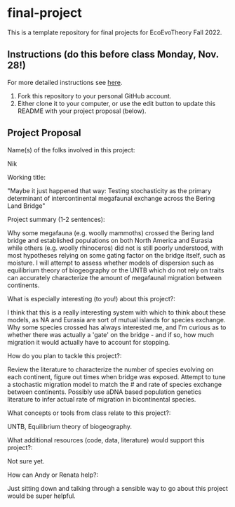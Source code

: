 # final-project

This is a template repository for final projects for EcoEvoTheory Fall 2022.

## Instructions (do this before class Monday, Nov. 28!)

For more detailed instructions see [here](https://github.com/eco-evo-thr-2022/final-project/blob/main/how_to_fork.md).

1.  Fork this repository to your personal GitHub account.
2.  Either clone it to your computer, or use the edit button to update this README with your project proposal (below).

## Project Proposal

Name(s) of the folks involved in this project:

Nik

Working title:

"Maybe it just happened that way: Testing stochasticity as the primary determinant of intercontinental megafaunal exchange across the Bering Land Bridge"

Project summary (1-2 sentences):

Why some megafauna (e.g. woolly mammoths) crossed the Bering land bridge and established populations on both North America and Eurasia while others (e.g. woolly rhinoceros) did not is still poorly understood, with most hypotheses relying on some gating factor on the bridge itself, such as moisture. I will attempt to assess whether models of dispersion such as equilibrium theory of biogeography or the UNTB which do not rely on traits can accurately characterize the amount of megafaunal migration between continents.


What is especially interesting (to you!) about this project?:

I think that this is a really interesting system with which to think about these models, as NA and Eurasia are sort of mutual islands for species exchange. Why some species crossed has always interested me, and I'm curious as to whether there was actually a 'gate' on the bridge - and if so, how much migration it would actually have to account for stopping.

How do you plan to tackle this project?:

Review the literature to characterize the number of species evolving on each continent, figure out times when bridge was exposed. Attempt to tune a stochastic migration model to match the # and rate of species exchange between continents. Possibly use aDNA based population genetics literature to infer actual rate of migration in bicontinental species.

What concepts or tools from class relate to this project?:

UNTB, Equilibrium theory of biogeography.

What additional resources (code, data, literature) would support this project?:

Not sure yet.

How can Andy or Renata help?:

Just sitting down and talking through a sensible way to go about this project would be super helpful.

